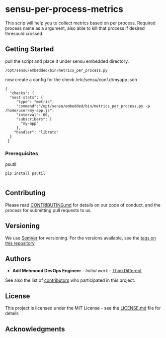 # sensu-per-process-metrics
This scrip will help you to collect metrics based on per process. Required process name as a argument, also able to kill that process if desired thresould crossed.



## Getting Started

pull the script and place it under sensu embedded directory.

```/opt/sensu/embedded/bin/metrics_per_process.py```


now create a config for the check /etc/sensu/conf.d/myapp.json
```
{
  "checks": {
  "nest-stats": {
     "type": "metric",
     "command":"/opt/sensu/embedded/bin/metrics_per_process.py -p /home/user/my-app.js",
     "interval": 60,
     "subscribers": [
       "my-app"
     ],
    "handler": "librato"
  }
 }
```

### Prerequisites

psutil

`pip install psutil`
```

```


## Contributing

Please read [CONTRIBUTING.md](https://github.com/Adiii717/sensu_installtion/blob/master/Good-CONTRIBUTING.md-template.md) for details on our code of conduct, and the process for submitting pull requests to us.

## Versioning

We use [SemVer](http://semver.org/) for versioning. For the versions available, see the [tags on this repository](https://github.com/your/project/tags). 

## Authors

* **Adil Mehmood DevOps Engineer** - *Initial work* - [ThinkDifferent](https://github.com/Adiii717)

See also the list of [contributors](https://github.com/Adiii717/sensu-per-process-metrics/graphs/contributors) who participated in this project.

## License

This project is licensed under the MIT License - see the [LICENSE.md](LICENSE.md) file for details

## Acknowledgments



